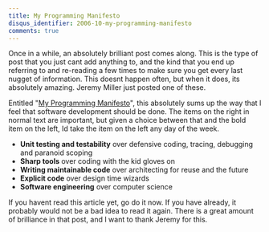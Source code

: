 ```yaml
---
title: My Programming Manifesto
disqus_identifier: 2006-10-my-programming-manifesto
comments: true
---
```


Once in a while, an absolutely brilliant post comes along. This is the type of post that you just cant add anything to, and the kind that you end up referring to and re-reading a few times to make sure you get every last nugget of information. This doesnt happen often, but when it does, its absolutely amazing. Jeremy Miller just posted one of these.

Entitled "[My Programming Manifesto][1]", this absolutely sums up the way that I feel that software development should be done. The items on the&nbsp;right in normal text are important, but given a choice between that and the bold item on the left, Id take the item on the left any day of the week.

* **Unit testing and testability** over defensive coding, tracing, debugging and paranoid scoping
* **Sharp tools** over coding with the kid gloves on
* **Writing maintainable code** over architecting for reuse and the future
* **Explicit code** over design time wizards
* **Software engineering** over computer science

If you havent read this article yet, go do it now. If you have already, it probably would not be a bad idea to read it again. There is a great amount of brilliance in that post, and I want to thank Jeremy for this.

[1]:http://codebetter.com/blogs/jeremy.miller/archive/2006/10/30/My-Programming-Manifesto.aspx
